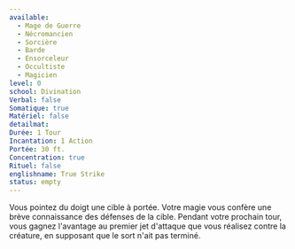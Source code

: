 ```yaml
---
available:
  - Mage de Guerre
  - Nécromancien
  - Sorcière
  - Barde
  - Ensorceleur
  - Occultiste
  - Magicien
level: 0
school: Divination
Verbal: false
Somatique: true
Matériel: false
detailmat:
Durée: 1 Tour
Incantation: 1 Action
Portée: 30 ft.
Concentration: true
Rituel: false
englishname: True Strike
status: empty
---
```

Vous pointez du doigt une cible à portée. Votre magie vous confère une brève connaissance des défenses de la cible. Pendant votre prochain tour, vous gagnez l'avantage au premier jet d'attaque que vous réalisez contre la créature, en supposant que le sort n'ait pas terminé.
